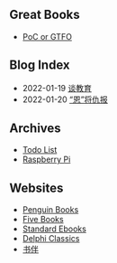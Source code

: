 ## Great Books

- [PoC or GTFO](https://evmn.github.io/post/2021-12-31-PoC-or-GTFO.html)

## Blog Index

 - 2022-01-19 [谈教育](https://evmn.github.io/post/2022-01-19-On-Education.html)
 - 2022-01-20 [“恩”将仇报](https://evmn.github.io/post/2022-01-20-too-much-help-lead-to-hatred.md)

## Archives

 - [Todo List](https://evmn.github.io/todo.html)
 - [Raspberry Pi](https://evmn.github.io/raspberry-pi.html)

## Websites
 - [Penguin Books](https://www.penguin.com/)
 - [Five Books](https://fivebooks.com/)
 - [Standard Ebooks](https://standardebooks.org/ebooks/)
 - [Delphi Classics](https://www.delphiclassics.com/)
 - [书伴](https://bookfere.com)


